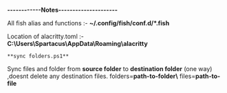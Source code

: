 **------------Notes---------------------**

All fish alias and functions :- **~/.config/fish/conf.d/*.fish**

Location of alacritty.toml :- **C:\Users\Spartacus\AppData\Roaming\alacritty**

    **sync folders.ps1**
Sync files and folder from **source folder** to **destination folder** (one way) ,doesnt delete any destination files.
folders=**path-to-folder\\**
files=**path-to-file**

 